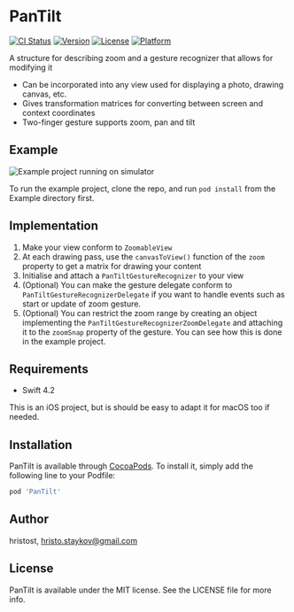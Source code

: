 # PanTilt

[![CI Status](https://img.shields.io/travis/hristost/PanTilt.svg?style=flat)](https://travis-ci.org/hristost/PanTilt)
[![Version](https://img.shields.io/cocoapods/v/PanTilt.svg?style=flat)](https://cocoapods.org/pods/PanTilt)
[![License](https://img.shields.io/cocoapods/l/PanTilt.svg?style=flat)](https://cocoapods.org/pods/PanTilt)
[![Platform](https://img.shields.io/cocoapods/p/PanTilt.svg?style=flat)](https://cocoapods.org/pods/PanTilt)

A structure for describing zoom and a gesture recognizer that allows for modifying it
* Can be incorporated into any view used for displaying a photo, drawing canvas, etc.
* Gives transformation matrices for converting between screen and context coordinates
* Two-finger gesture supports zoom, pan and tilt

## Example
![Example project running on simulator](demo.gif)


To run the example project, clone the repo, and run `pod install` from the Example directory first.

## Implementation

1. Make your view conform to `ZoomableView`
2. At each drawing pass, use the `canvasToView()` function of the `zoom` property to get a matrix for drawing your content
3. Initialise and attach a  `PanTiltGestureRecognizer` to your view
4. (Optional) You can make the gesture delegate conform to `PanTiltGestureRecognizerDelegate` if you want to handle events such 
as start or update of zoom gesture. 
5. (Optional) You can restrict the zoom range by creating an object implementing the `PanTiltGestureRecognizerZoomDelegate` and 
attaching it to the `zoomSnap` property of the gesture. You can see how this is done in the example project.

## Requirements
* Swift 4.2

This is an iOS project, but is should be easy to adapt it for macOS too if needed.

## Installation

PanTilt is available through [CocoaPods](https://cocoapods.org). To install
it, simply add the following line to your Podfile:

```ruby
pod 'PanTilt'
```

## Author

hristost, hristo.staykov@gmail.com

## License

PanTilt is available under the MIT license. See the LICENSE file for more info.
